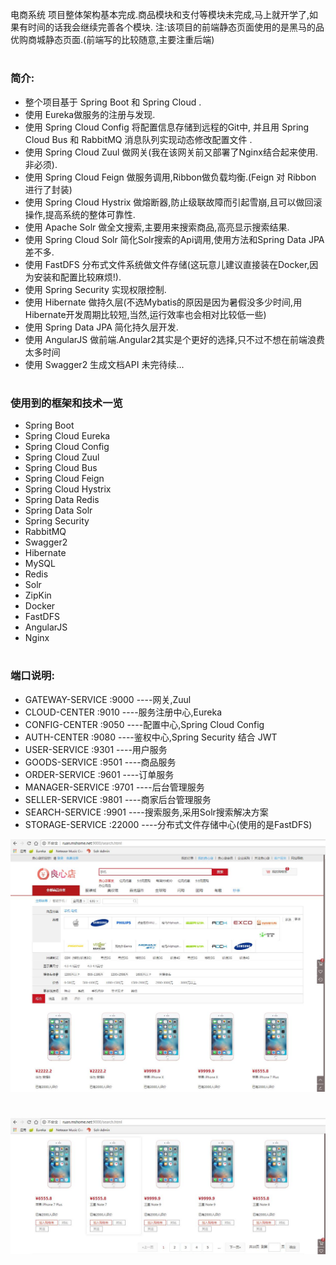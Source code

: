 
电商系统
项目整体架构基本完成.商品模块和支付等模块未完成,马上就开学了,如果有时间的话我会继续完善各个模块.
注:该项目的前端静态页面使用的是黑马的品优购商城静态页面.(前端写的比较随意,主要注重后端)    
#
### 简介:
* 整个项目基于 Spring Boot 和 Spring Cloud .  
* 使用 Eureka做服务的注册与发现.  
* 使用 Spring Cloud Config 将配置信息存储到远程的Git中, 并且用 Spring Cloud Bus 和 RabbitMQ 消息队列实现动态修改配置文件 .    
* 使用 Spring Cloud Zuul 做网关(我在该网关前又部署了Nginx结合起来使用.非必须).  
* 使用 Spring Cloud Feign 做服务调用,Ribbon做负载均衡.(Feign 对 Ribbon 进行了封装)  
* 使用 Spring Cloud Hystrix 做熔断器,防止级联故障而引起雪崩,且可以做回滚操作,提高系统的整体可靠性.    
* 使用 Apache Solr 做全文搜索,主要用来搜索商品,高亮显示搜索结果.   
* 使用 Spring Cloud Solr 简化Solr搜索的Api调用,使用方法和Spring Data JPA 差不多.  
* 使用 FastDFS 分布式文件系统做文件存储(这玩意儿建议直接装在Docker,因为安装和配置比较麻烦!).    
* 使用 Spring Security 实现权限控制.  
* 使用 Hibernate 做持久层(不选Mybatis的原因是因为暑假没多少时间,用Hibernate开发周期比较短,当然,运行效率也会相对比较低一些)  
* 使用 Spring Data JPA 简化持久层开发.  
* 使用 AngularJS 做前端.Angular2其实是个更好的选择,只不过不想在前端浪费太多时间  
* 使用 Swagger2 生成文档API
未完待续...  
#
### 使用到的框架和技术一览
* Spring Boot
* Spring Cloud Eureka
* Spring Cloud Config
* Spring Cloud Zuul
* Spring Cloud Bus
* Spring Cloud Feign
* Spring Cloud Hystrix
* Spring Data Redis
* Spring Data Solr
* Spring Security
* RabbitMQ
* Swagger2
* Hibernate
* MySQL
* Redis
* Solr
* ZipKin
* Docker
* FastDFS
* AngularJS
* Nginx
#

### 端口说明:  
* GATEWAY-SERVICE         :9000  ----网关,Zuul  
* CLOUD-CENTER            :9010  ----服务注册中心,Eureka  
* CONFIG-CENTER           :9050  ----配置中心,Spring Cloud Config  
* AUTH-CENTER             :9080  ----鉴权中心,Spring Security 结合 JWT  
* USER-SERVICE            :9301  ----用户服务  
* GOODS-SERVICE           :9501  ----商品服务  
* ORDER-SERVICE           :9601  ----订单服务  
* MANAGER-SERVICE         :9701  ----后台管理服务  
* SELLER-SERVICE          :9801  ----商家后台管理服务  
* SEARCH-SERVICE          :9901  ----搜索服务,采用Solr搜索解决方案
* STORAGE-SERVICE         :22000 ----分布式文件存储中心(使用的是FastDFS)  

![image](screenshot/web/web-1.jpg)
#
![image](screenshot/web/web-2.jpg)

